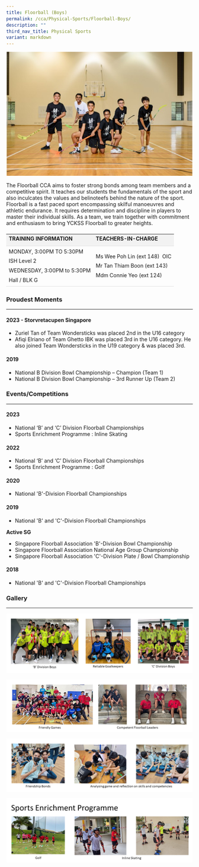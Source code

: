```yaml
---
title: Floorball (Boys)
permalink: /cca/Physical-Sports/Floorball-Boys/
description: ""
third_nav_title: Physical Sports
variant: markdown
---
```

![](/images/Our%20Curriculum/Non%20Academic%20Programmes/CoCurricular%20Activities/Physical%20Sports/Floorball%20(Boys)/F1.jpg)

<p>The Floorball CCA aims to foster strong bonds among team members and a competitive spirit. It teaches our students the fundamentals of the sport and also inculcates the values and belinoteefs behind the nature of the sport. Floorball is a fast paced sport encompassing skilful manoeuvres and athletic endurance. It requires determination and discipline in players to master their individual skills. As a team, we train together with commitment and enthusiasm to bring YCKSS Floorball to greater heights.</p>


<table class="yck-table">
	<thead>
		<tr>
			<th class="yck-th"><h4>Training Information</h4></th>
			<th class="yck-th"><h4>Teachers-in-charge</h4></th>
		</tr>
	</thead>
	<tbody>
		<tr>
			<td class="yck-td">
				MONDAY, 3:00PM TO 5:30PM<br>ISH Level 2<br>WEDNESDAY, 3:00PM to 5:30PM<br>Hall / BLK G
			</td>
			<td class="yck-td">
				Ms Wee Poh Lin (ext 148) &nbsp;OIC<br> Mr Tan Thiam Boon (ext 143)<br>Mdm Connie Yeo (ext 124)
			</td>
		</tr>
	</tbody>
</table>


### Proudest Moments
---
#### 2023 - Storvretacupen Singapore 
-	Zuriel Tan of Team Wondersticks was placed 2nd in the U16 category
-	Afiqi Elriano of Team Ghetto IBK was placed 3rd in the U16 category.  He also joined Team Wondersticks in the U19 category &amp; was placed 3rd. 

#### 2019
- National B Division Bowl Championship – Champion (Team 1)
- National B Division Bowl Championship – 3rd&nbsp;Runner Up (Team 2)

### Events/Competitions
---
#### 2023
- National ‘B’ and ‘C’ Division Floorball Championships
- Sports Enrichment Programme : Inline Skating 

#### 2022
- National ‘B’ and ‘C’ Division Floorball Championships
- Sports Enrichment Programme : Golf

#### 2020
- National 'B'-Division Floorball Championships

#### 2019
- National 'B' and 'C'-Division Floorball Championships

**Active SG**
- Singapore Floorball Association 'B'-Division Bowl Championship
- Singapore Floorball Association National Age Group Championship
- Singapore Floorball Association 'C'-Division Plate / Bowl Championship

#### 2018
- National 'B' and 'C'-Division Floorball Championships


### Gallery
---

![](/images/Our%20Curriculum/Non%20Academic%20Programmes/CoCurricular%20Activities/Physical%20Sports/Floorball%20(Boys)/Floorball_boys_1.PNG)

![](/images/Our%20Curriculum/Non%20Academic%20Programmes/CoCurricular%20Activities/Physical%20Sports/Floorball%20(Boys)/Floorball_boys_2.PNG)

![](/images/Our%20Curriculum/Non%20Academic%20Programmes/CoCurricular%20Activities/Physical%20Sports/Floorball%20(Boys)/Floorball_Boys_3.PNG)

![](/images/Our%20Curriculum/Non%20Academic%20Programmes/CoCurricular%20Activities/Physical%20Sports/Floorball%20(Boys)/Floorball_boys___Sports_Enrichment_Prog_1.PNG)

<style>

.yck-table {
	border-collapse: collapse;
	max-width: 100%;
	margin-top: 1.5em;
	margin-bottom: clamp(1em, 5%, 3em);
}

.yck-th {
	background-color: #f2f2f2;
	text-align: left;
	border-bottom: 1px solid #ddd;
	text-transform: uppercase;
}

.yck-th h4, .yck-th h5, .yck-th h6 {
    margin: 0 0 0.5em 0;
}

.yck-td {
	border-bottom: 1px solid #ddd;
	max-width: 300px;
	word-wrap: break-word;
	line-height: 1.6rem;
}


	
</style>